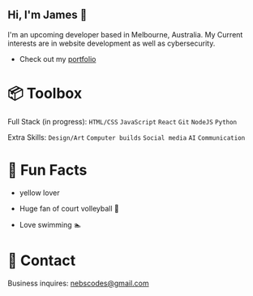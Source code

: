 ## Hi, I'm James 👋

I'm an upcoming developer based in Melbourne, Australia.
My Current interests are in website development as well as cybersecurity.

- Check out my [portfolio](https://nebsycodes.github.io/My-Portfolio/)

# 📦 Toolbox
Full Stack (in progress): `HTML/CSS` `JavaScript` `React` `Git` `NodeJS` `Python`

Extra Skills: `Design/Art` `Computer builds` `Social media` `AI` `Communication`

# 🍋 Fun Facts
- yellow lover

- Huge fan of court volleyball 🏐

- Love swimming 🏊

# 📮 Contact

Business inquires: nebscodes@gmail.com
